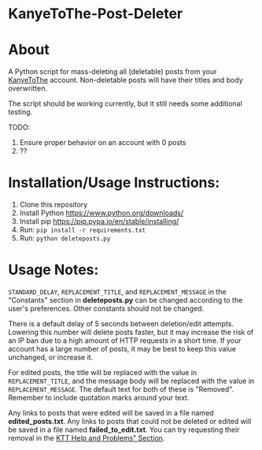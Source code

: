 # KanyeToThe-Post-Deleter


# About
A Python script for mass-deleting all (deletable) posts from your [KanyeToThe](http://www.kanyetothe.com/forum/) account. Non-deletable posts will have their titles and body overwritten. 

The script should be working currently, but it still needs some additional testing.

TODO:
1. Ensure proper behavior on an account with 0 posts
2. ??



# Installation/Usage Instructions:
1. Clone this repository 
2. Install Python https://www.python.org/downloads/
3. Install pip https://pip.pypa.io/en/stable/installing/
4. Run: ```pip install -r requirements.txt```
5. Run: ```python deleteposts.py```


# Usage Notes:

```STANDARD_DELAY```, ```REPLACEMENT_TITLE```, and ```REPLACEMENT_MESSAGE``` in the "Constants" section in **deleteposts.py** can be changed according to the user's preferences. Other constants should not be changed. 

There is a default delay of 5 seconds between deletion/edit attempts. Lowering this number will delete posts faster, but it may increase the risk of an IP ban due to a high amount of HTTP requests in a short time. If your account has a large number of posts, it may be best to keep this value unchanged, or increase it. 

For edited posts, the title will be replaced with the value in ```REPLACEMENT_TITLE```, and the message body will be replaced with the value in ```REPLACEMENT_MESSAGE```. The default text for both of these is "Removed". Remember to include quotation marks around your text. 

Any links to posts that were edited will be saved in a file named **edited_posts.txt**. Any links to posts that could not be deleted or edited will be saved in a file named **failed_to_edit.txt**. You can try requesting their removal in the [KTT Help and Problems" Section](http://www.kanyetothe.com/forum/index.php?board=10.0).







